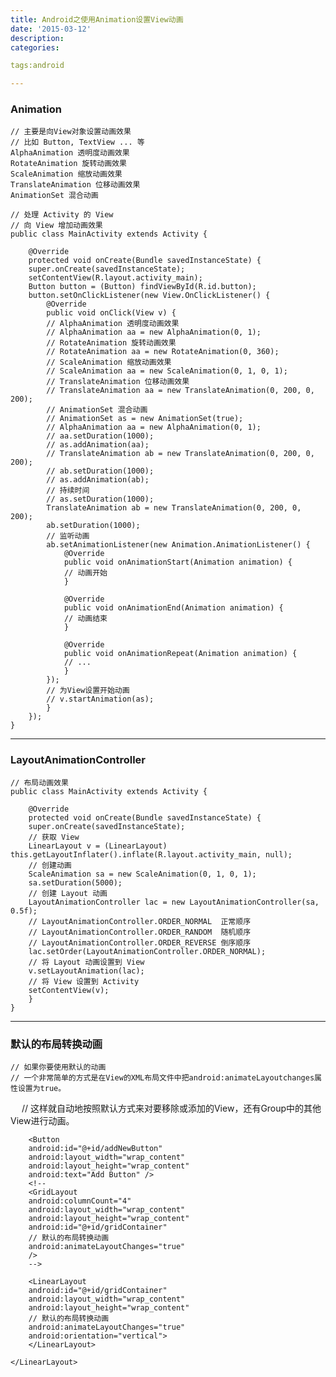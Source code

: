 ```yaml
---
title: Android之使用Animation设置View动画
date: '2015-03-12'
description:
categories:

tags:android

---
```


>

### Animation 

>

	// 主要是向View对象设置动画效果
	// 比如 Button, TextView ... 等 
	AlphaAnimation 透明度动画效果
	RotateAnimation 旋转动画效果
	ScaleAnimation 缩放动画效果
	TranslateAnimation 位移动画效果
	AnimationSet 混合动画

>

	// 处理 Activity 的 View
	// 向 View 增加动画效果
	public class MainActivity extends Activity {

	    @Override
	    protected void onCreate(Bundle savedInstanceState) {
		super.onCreate(savedInstanceState);
		setContentView(R.layout.activity_main);
		Button button = (Button) findViewById(R.id.button);
		button.setOnClickListener(new View.OnClickListener() {
		    @Override
		    public void onClick(View v) {
			// AlphaAnimation 透明度动画效果
			// AlphaAnimation aa = new AlphaAnimation(0, 1);
			// RotateAnimation 旋转动画效果
			// RotateAnimation aa = new RotateAnimation(0, 360);
			// ScaleAnimation 缩放动画效果
			// ScaleAnimation aa = new ScaleAnimation(0, 1, 0, 1);
			// TranslateAnimation 位移动画效果
			// TranslateAnimation aa = new TranslateAnimation(0, 200, 0, 200);
			// AnimationSet 混合动画
			// AnimationSet as = new AnimationSet(true);
			// AlphaAnimation aa = new AlphaAnimation(0, 1);
			// aa.setDuration(1000);
			// as.addAnimation(aa);
			// TranslateAnimation ab = new TranslateAnimation(0, 200, 0, 200);
			// ab.setDuration(1000);
			// as.addAnimation(ab);
			// 持续时间
			// as.setDuration(1000);
			TranslateAnimation ab = new TranslateAnimation(0, 200, 0, 200);
			ab.setDuration(1000);
			// 监听动画
			ab.setAnimationListener(new Animation.AnimationListener() {
			    @Override
			    public void onAnimationStart(Animation animation) {
				// 动画开始
			    }

			    @Override
			    public void onAnimationEnd(Animation animation) {
				// 动画结束
			    }

			    @Override
			    public void onAnimationRepeat(Animation animation) {
				// ...
			    }
			});
			// 为View设置开始动画
			// v.startAnimation(as);
		    }
		});
	}


---

>

### LayoutAnimationController

>

	// 布局动画效果
	public class MainActivity extends Activity {

	    @Override
	    protected void onCreate(Bundle savedInstanceState) {
		super.onCreate(savedInstanceState);
		// 获取 View
		LinearLayout v = (LinearLayout) this.getLayoutInflater().inflate(R.layout.activity_main, null);
		// 创建动画
		ScaleAnimation sa = new ScaleAnimation(0, 1, 0, 1);
		sa.setDuration(5000);
		// 创建 Layout 动画
		LayoutAnimationController lac = new LayoutAnimationController(sa, 0.5f);
		// LayoutAnimationController.ORDER_NORMAL  正常顺序
		// LayoutAnimationController.ORDER_RANDOM  随机顺序
		// LayoutAnimationController.ORDER_REVERSE 倒序顺序
		lac.setOrder(LayoutAnimationController.ORDER_NORMAL);
		// 将 Layout 动画设置到 View
		v.setLayoutAnimation(lac);
		// 将 View 设置到 Activity
		setContentView(v);
	    }
	}

---

>

### 默认的布局转换动画

>

	// 如果你要使用默认的动画
	// 一个非常简单的方式是在View的XML布局文件中把android:animateLayoutchanges属性设置为true。
　	// 这样就自动地按照默认方式来对要移除或添加的View，还有Group中的其他View进行动画。
	<?xml version="1.0" encoding="utf-8"?>
	<LinearLayout xmlns:android="http://schemas.android.com/apk/res/android"
	    android:layout_width="match_parent"
	    android:layout_height="match_parent"
	    android:orientation="vertical" >

	    <Button
		android:id="@+id/addNewButton"
		android:layout_width="wrap_content"
		android:layout_height="wrap_content"
		android:text="Add Button" />
	    <!--
	    <GridLayout
		android:columnCount="4"
		android:layout_width="wrap_content"
		android:layout_height="wrap_content"
		android:id="@+id/gridContainer"
		// 默认的布局转换动画
		android:animateLayoutChanges="true"
		/>
	    -->

	    <LinearLayout
		android:id="@+id/gridContainer"
		android:layout_width="wrap_content"
		android:layout_height="wrap_content"
		// 默认的布局转换动画
		android:animateLayoutChanges="true" 
		android:orientation="vertical">
	    </LinearLayout>

	</LinearLayout>


